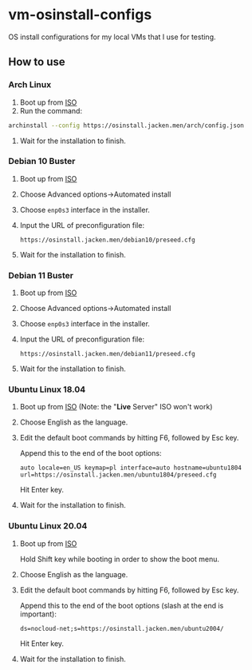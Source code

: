 # vm-osinstall-configs

OS install configurations for my local VMs that I use for testing.

## How to use

### Arch Linux

1. Boot up from [ISO](https://archlinux.org/download/)
1. Run the command:
```bash
archinstall --config https://osinstall.jacken.men/arch/config.json
```
1. Wait for the installation to finish.

### Debian 10 Buster

1. Boot up from [ISO](https://www.debian.org/releases/buster/debian-installer/)
1. Choose Advanced options->Automated install
1. Choose ``enp0s3`` interface in the installer.
1. Input the URL of preconfiguration file:

    ```
    https://osinstall.jacken.men/debian10/preseed.cfg
    ```
1. Wait for the installation to finish.

### Debian 11 Buster

1. Boot up from [ISO](https://www.debian.org/releases/bullseye/debian-installer/)
1. Choose Advanced options->Automated install
1. Choose ``enp0s3`` interface in the installer.
1. Input the URL of preconfiguration file:

    ```
    https://osinstall.jacken.men/debian11/preseed.cfg
    ```
1. Wait for the installation to finish.

### Ubuntu Linux 18.04

1. Boot up from [ISO](https://cdimage.ubuntu.com/releases/18.04/release/) (Note: the "**Live** Server" ISO won't work)
1. Choose English as the language.
1. Edit the default boot commands by hitting F6, followed by Esc key.

    Append this to the end of the boot options:
    ```
    auto locale=en_US keymap=pl interface=auto hostname=ubuntu1804 url=https://osinstall.jacken.men/ubuntu1804/preseed.cfg
    ```
    Hit Enter key.

1. Wait for the installation to finish.

### Ubuntu Linux 20.04

1. Boot up from [ISO](https://releases.ubuntu.com/focal/)

    Hold Shift key while booting in order to show the boot menu.
1. Choose English as the language.
1. Edit the default boot commands by hitting F6, followed by Esc key.

    Append this to the end of the boot options (slash at the end is important):
    ```
    ds=nocloud-net;s=https://osinstall.jacken.men/ubuntu2004/
    ```
    Hit Enter key.
1. Wait for the installation to finish.
